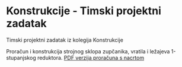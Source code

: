 # Konstrukcije - Timski projektni zadatak
Timski projektni zadatak iz kolegija Konstrukcije

Proračun i konstrukcija strojnog sklopa zupčanika, vratila i ležajeva 1-stupanjskog reduktora.
[PDF verzija proračuna s nacrtom](https://github.com/KristijanCetina/Konstrukcije-TimskiProjektniZadatak/blob/master/TimskiProjektniZadatak.pdf)
